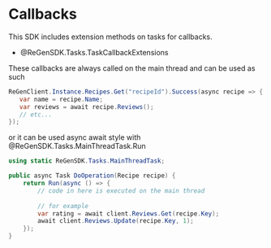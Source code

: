 ﻿# Callbacks

This SDK includes extension methods on tasks for callbacks.
 - @ReGenSDK.Tasks.TaskCallbackExtensions
 
 These callbacks are always called on the main thread and can be used as such
 ```c#
ReGenClient.Instance.Recipes.Get("recipeId").Success(async recipe => {
    var name = recipe.Name;
    var reviews = await recipe.Reviews();
    // etc...
});
```
or it can be used async await style with @ReGenSDK.Tasks.MainThreadTask.Run
```c#
using static ReGenSDK.Tasks.MainThreadTask;

public async Task DoOperation(Recipe recipe) {
    return Run(async () => {
        // code in here is executed on the main thread
        
        // for example
        var rating = await client.Reviews.Get(recipe.Key);
        await client.Reviews.Update(recipe.Key, 1);
    });
}
```
 

